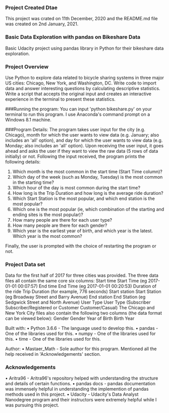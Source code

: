 ### Project Created Dtae  
This project was crated on 11th December, 2020 and the README.md file was created on 2nd January, 2021.

### Basic Data Exploration with pandas on Bikeshare Data
Basic Udacity project using pandas library in Python for their bikeshare data exploration.

### Project Overview
Use Python to explore data related to bicycle sharing systems in three major US cities: Chicago, New York, and Washington, DC. Write code to import data and answer interesting questions by calculating descriptive statistics. Write a script that accepts the original input and creates an interactive experience in the terminal to present these statistics.

###Running the program:
You can input 'python bikeshare.py' on your terminal to run this program. I use Anaconda's command prompt on a Windows 8.1 machine.

###Program Details:
The program takes user input for the city (e.g. Chicago), month for which the user wants to view data (e.g. January; also includes an 'all' option), and day for which the user wants to view data (e.g. Monday; also includes an 'all' option).
Upon receiving the user input, it goes ahead and asks the user if they want to view the raw data (5 rows of data initially) or not. Following the input received, the program prints the following details:
1. Which month is the most common in the start time (Start Time column)?
2. Which day of the week (such as Monday, Tuesday) is the most common in the starting time?
3. Which hour of the day is most common during the start time?
4. How long is the Trip Duration and how long is the average ride duration?
5. Which Start Station is the most popular, and which end station is the most popular?
6. Which one is the most popular (ie, which combination of the starting and ending sites is the most popular)?
7. How many people are there for each user type?
8. How many people are there for each gender?
9. Which year is the earliest year of birth, and which year is the latest. Which year is the most common?

Finally, the user is prompted with the choice of restarting the program or not.

### Project Data set
Data for the first half of 2017 for three cities was provided. The three data files all contain the same core six columns:
Start time Start Time (eg 2017-01-01 00:07:57)
End time End Time (eg 2017-01-01 00:20:53)
Duration of the ride Trip Duration (for example, 776 seconds)
Start station Start Station (eg Broadway Street and Barry Avenue)
End station End Station (eg Sedgwick Street and North Avenue)
User Type User Type (Subscriber Subscriber/Registered or Customer Customer/Casual)
The Chicago and New York City files also contain the following two columns (the data format can be viewed below):
Gender Gender
Year of Birth Birth Year

Built with:
•	Python 3.6.6 - The language used to develop this.
•	pandas - One of the libraries used for this.
•	numpy - One of the libraries used for this.
•	time - One of the libraries used for this.

Author:
•	Mastaer_Math - Sole author for this program. Mentioned all the help received in 'Acknowledgements' section.

### Acknowledgements
•	Aritra96 - Aritra96's repository helped with understanding the structure and details of certain functions.
•	pandas docs - pandas documentation was immensely helpful in understanding the implemention of pandas methods used in this project.
•	Udacity - Udacity's Data Analyst Nanodegree program and their instructors were extremely helpful while I was pursuing this project.

